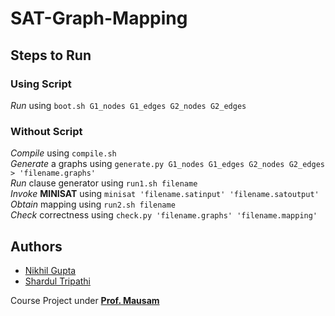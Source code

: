 # SAT-Graph-Mapping

## Steps to Run
### Using Script
*Run* using `boot.sh G1_nodes G1_edges G2_nodes G2_edges`

### Without Script
*Compile* using `compile.sh`  
*Generate* a graphs using `generate.py G1_nodes G1_edges G2_nodes G2_edges > 'filename.graphs'`  
*Run* clause generator using `run1.sh filename`  
*Invoke* **MINISAT** using `minisat 'filename.satinput' 'filename.satoutput'`  
*Obtain* mapping using `run2.sh filename`  
*Check* correctness using `check.py 'filename.graphs' 'filename.mapping'`

## Authors
* [Nikhil Gupta](https://github.com/NikhilGupta1997)
* [Shardul Tripathi](https://github.com/Shardul-Tripathi)

Course Project under [**Prof. Mausam**](http://homes.cs.washington.edu/~mausam)

